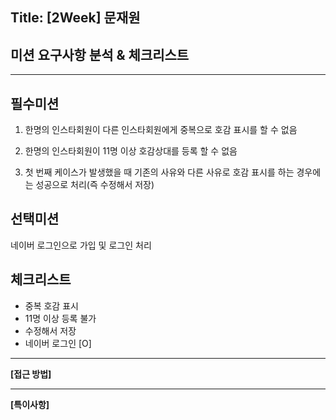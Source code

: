 ## Title: [2Week] 문재원

## 미션 요구사항 분석 & 체크리스트

---
## 필수미션
1. 한명의 인스타회원이 다른 인스타회원에게 중복으로 호감 표시를 할 수 없음

2. 한명의 인스타회원이 11명 이상 호감상대를 등록 할 수 없음

3. 첫 번째 케이스가 발생했을 때 기존의 사유와 다른 사유로 호감 표시를 하는 경우에는 성공으로 처리(즉 수정해서 저장)

## 선택미션
네이버 로그인으로 가입 및 로그인 처리

## 체크리스트
- 중복 호감 표시
- 11명 이상 등록 불가
- 수정해서 저장
- 네이버 로그인 [O]
---
**[접근 방법]**

---

**[특이사항]**